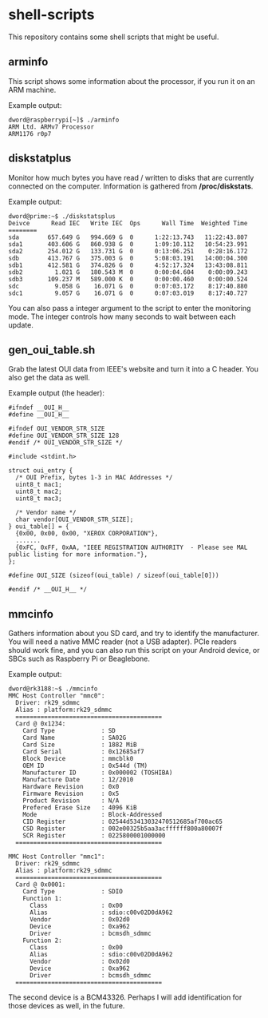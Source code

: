 shell-scripts
=============

This repository contains some shell scripts that might be useful.

arminfo
-------

This script shows some information about the processor, if you run it on an ARM machine.

Example output:

	dword@raspberrypi[~]$ ./arminfo 
	ARM Ltd. ARMv7 Processor
	ARM1176 r0p7

diskstatplus
------------

Monitor how much bytes you have read / written to disks that are currently connected on the computer.
Information is gathered from **/proc/diskstats**.

Example output:

	dword@prime:~$ ./diskstatsplus 
	Deivce      Read IEC   Write IEC  Ops      Wall Time  Weighted Time
	========
	sda        657.649 G   994.669 G  0      1:22:13.743   11:22:43.807
	sda1       403.606 G   860.938 G  0      1:09:10.112   10:54:23.991
	sda2       254.012 G   133.731 G  0      0:13:06.251    0:28:16.172
	sdb        413.767 G   375.003 G  0      5:08:03.191   14:00:04.300
	sdb1       412.581 G   374.826 G  0      4:52:17.324   13:43:08.811
	sdb2         1.021 G   180.543 M  0      0:00:04.604    0:00:09.243
	sdb3       109.237 M   589.000 K  0      0:00:00.460    0:00:00.524
	sdc          9.058 G    16.071 G  0      0:07:03.172    8:17:40.880
	sdc1         9.057 G    16.071 G  0      0:07:03.019    8:17:40.727

You can also pass a integer argument to the script to enter the monitoring mode.
The integer controls how many seconds to wait between each update.

gen\_oui\_table.sh
----------------

Grab the latest OUI data from IEEE's website and turn it into a C header.
You also get the data as well.

Example output (the header):

	#ifndef __OUI_H__
	#define __OUI_H__
	
	#ifndef OUI_VENDOR_STR_SIZE
	#define OUI_VENDOR_STR_SIZE 128
	#endif /* OUI_VENDOR_STR_SIZE */
	
	#include <stdint.h>
	
	struct oui_entry {
	  /* OUI Prefix, bytes 1-3 in MAC Addresses */
	  uint8_t mac1;
	  uint8_t mac2;
	  uint8_t mac3;

	  /* Vendor name */
	  char vendor[OUI_VENDOR_STR_SIZE];
	} oui_table[] = {
	  {0x00, 0x00, 0x00, "XEROX CORPORATION"},
	  .......
	  {0xFC, 0xFF, 0xAA, "IEEE REGISTRATION AUTHORITY  - Please see MAL public listing for more information."},
	};
	
	#define OUI_SIZE (sizeof(oui_table) / sizeof(oui_table[0]))
	
	#endif /* __OUI_H__ */

mmcinfo
-------

Gathers information about you SD card, and try to identify the manufacturer.
You will need a native MMC reader (not a USB adapter).
PCIe readers should work fine, and you can also run this script on your Android device,
or SBCs such as Raspberry Pi or Beaglebone.

Example output:

	dword@rk3188:~$ ./mmcinfo 
	MMC Host Controller "mmc0":
	  Driver: rk29_sdmmc
	  Alias : platform:rk29_sdmmc
	  =========================================
	  Card @ 0x1234:
	    Card Type             : SD
	    Card Name             : SA02G
	    Card Size             : 1882 MiB
	    Card Serial           : 0x12685af7
	    Block Device          : mmcblk0
	    OEM ID                : 0x544d (TM)
	    Manufacturer ID       : 0x000002 (TOSHIBA)
	    Manufacture Date      : 12/2010
	    Hardware Revision     : 0x0
	    Firmware Revision     : 0x5
	    Product Revision      : N/A
	    Prefered Erase Size   : 4096 KiB
	    Mode                  : Block-Addressed
	    CID Register          : 02544d53413032470512685af700ac65
	    CSD Register          : 002e00325b5aa3acffffff800a80007f
	    SCR Register          : 0225800001000000
	  =========================================
	
	MMC Host Controller "mmc1":
	  Driver: rk29_sdmmc
	  Alias : platform:rk29_sdmmc
	  =========================================
	  Card @ 0x0001:
	    Card Type             : SDIO
	    Function 1:
	      Class               : 0x00
	      Alias               : sdio:c00v02D0dA962
	      Vendor              : 0x02d0
	      Device              : 0xa962
	      Driver              : bcmsdh_sdmmc
	    Function 2:
	      Class               : 0x00
	      Alias               : sdio:c00v02D0dA962
	      Vendor              : 0x02d0
	      Device              : 0xa962
	      Driver              : bcmsdh_sdmmc
	  =========================================

The second device is a BCM43326. Perhaps I will add identification for those devices as well, in the future.



